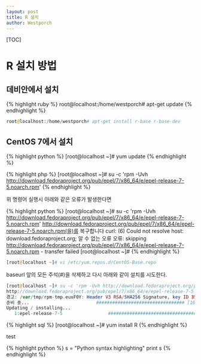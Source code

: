 ```yaml
---
layout: post
title: R 설치
author: Westporch
---
```


[TOC]

R 설치 방법
===========

데비안에서 설치
--------------

{% highlight ruby %}
root@localhost:/home/westporch# apt-get update
{% endhighlight %}

```php
root@localhost:/home/westporch# apt-get install r-base r-base-dev
```

CentOS 7에서 설치
-----------------

{% highlight python %}
[root@localhost ~]# yum update
{% endhighlight %}

{% highlight php %}
[root@localhost ~]#  su -c 'rpm -Uvh http://download.fedoraproject.org/pub/epel/7/x86_64/e/epel-release-7-5.noarch.rpm'
{% endhighlight %}

위 명령어 실행시 아래와 같은 오류가 발생한다면

{% highlight python %}
[root@localhost ~]# su -c 'rpm -Uvh http://download.fedoraproject.org/pub/epel/7/x86_64/e/epel-release-7-5.noarch.rpm'
http://download.fedoraproject.org/pub/epel/7/x86_64/e/epel-release-7-5.noarch.rpm(을)를 복구합니다
curl: (6) Could not resolve host: download.fedoraproject.org; 알 수 없는 오류
오류: skipping http://download.fedoraproject.org/pub/epel/7/x86_64/e/epel-release-7-5.noarch.rpm - transfer failed
[root@localhost ~]#
{% endhighlight %}

```php
[root@localhost ~]# vi /etc/yum.repos.d/CentOS-Base.repo
```
baseurl 앞의 모든 주석(#)을 삭제하고 다시 아래와 같이 설치를 시도한다.

```php
[root@localhost ~]# su -c 'rpm -Uvh http://download.fedoraproject.org/pub/epel/7/x86_64/e/    epel-release-7-5.noarch.rpm'
http://download.fedoraproject.org/pub/epel/7/x86_64/e/epel-release-7-5.noarch.rpm(을)를 복구합니다
경고: /var/tmp/rpm-tmp.euxF0Y: Header V3 RSA/SHA256 Signature, key ID 352c64e5: NOKEY
준비 중...                         ################################# [100%]
Updating / installing...
   1:epel-release-7-5                 ################################# [100%]
```

{% highlight sql %}
[root@localhost ~]# yum install R
{% endhighlight %}

test

{% highlight python %}
s = "Python syntax highlighting"
print s
{% endhighlight %}
